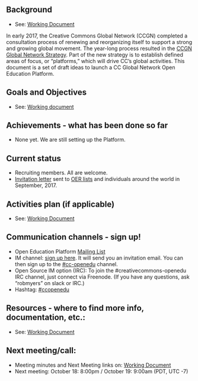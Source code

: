 ## Background
* See: [Working Document](https://docs.google.com/document/d/1-HPog_7pPUXrECzne1t6X7eKwo8TzpYBZ8iC8FfASoE/edit?usp=sharing)

In early 2017, the Creative Commons Global Network (CCGN) completed a consultation process of renewing and reorganizing itself to support a strong and growing global movement. The year-long process resulted in the [CCGN Global Network Strategy](https://creativecommons.org/about/global-affiliate-network/network-strategy/).
Part of the new strategy is to establish defined areas of focus, or “platforms,” which will drive CC’s global activities. This document is a set of draft ideas to launch a CC Global Network Open Education Platform.

## Goals and Objectives 

* See: [Working document](https://docs.google.com/document/d/1-HPog_7pPUXrECzne1t6X7eKwo8TzpYBZ8iC8FfASoE/edit?usp=sharing)

## Achievements - what has been done so far

* None yet. We are still setting up the Platform.

## Current status

* Recruiting members. All are welcome.
* [Invitation letter](https://docs.google.com/document/d/1abMsimn1MM_9GundexKALRQTdMN665OduQj3L6oA_60/edit) sent to [OER lists](https://docs.google.com/spreadsheets/d/1dtbn-JoqguuUBwQWVob3jcN_EDtSd4w0XHD9MRloeHs/edit#gid=0) and individuals around the world in September, 2017.

## Activities plan (if applicable)

* See: [Working Document](https://docs.google.com/document/d/1-HPog_7pPUXrECzne1t6X7eKwo8TzpYBZ8iC8FfASoE/edit?usp=sharing)

## Communication channels - sign up!

* Open Education Platform [Mailing List](https://groups.google.com/forum/#!forum/cc-openedu)
* IM channel: [sign up here](https://slack-signup.creativecommons.org/). It will send you an invitation email. You can then sign up to the [#cc-openedu](https://creativecommons.slack.com/messages/C2S2MFAJW) channel.
* Open Source IM option (IRC): To join the #creativecommons-openedu IRC channel, just connect via Freenode. (If you have any questions, ask “robmyers” on slack or IRC.)
* Hashtag: [#ccopenedu](https://twitter.com/hashtag/ccopenedu)

## Resources - where to find more info, documentation, etc.:
	
* See: [Working Document](https://docs.google.com/document/d/1-HPog_7pPUXrECzne1t6X7eKwo8TzpYBZ8iC8FfASoE/edit?usp=sharing)

## Next meeting/call:

* Meeting minutes and Next Meeting links on: [Working Document](https://docs.google.com/document/d/1-HPog_7pPUXrECzne1t6X7eKwo8TzpYBZ8iC8FfASoE/edit?usp=sharing)
* Next meeting: October 18: 8:00pm / October 19: 9:00am (PDT, UTC -7)
